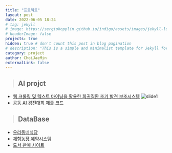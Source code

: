 ```yaml
---
title: "프로젝트"
layout: post
date: 2022-06-05 18:24
# tag: jekyll
# image: https://sergiokopplin.github.io/indigo/assets/images/jekyll-logo-light-solid.png
# headerImage: false
projects: true
hidden: true # don't count this post in blog pagination
# description: "This is a simple and minimalist template for Jekyll for those who likes to eat noodles."
category: project
author: ChoiJaeMin
externalLink: false
---
```



 > ## AI projct
  - [웹 크롤링 및 텍스트 마이닝을 활용한 희귀질환 조기 발견 보조시스템][1]
    ![slide1](https://user-images.githubusercontent.com/80562425/203768246-25314c5d-afae-42b3-bab7-a983d80843fc.png)
  - [공동 AI 경진대회 제출 코드][2]

  
 > ## DataBase
  - [우리동네식당][3]
  - [체험농장 예약시스템][4]
  - [도서 판매 사이트][5]
  


[1]:https://github.com/J-mini0000/search-rare-disease
[2]:https://github.com/J-mini0000/public-AI-contest
[3]:https://github.com/J-mini0000/uridong
[4]:https://github.com/J-mini0000/FarmRSV
[5]:https://github.com/J-mini0000/book-sales-site
<!-- [6]:
[7]: -->
